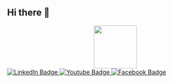 ## Hi there 👋

<div id="header" align="center">
  <img src="https://media1.giphy.com/media/v1.Y2lkPTc5MGI3NjExMDU3c24yZng5aXRqYXpzMjA0amtzajF2bXBlcG56eWRheTdhNXk0ciZlcD12MV9pbnRlcm5hbF9naWZfYnlfaWQmY3Q9cw/WIQ0N0OUvei1OW1h9Z/giphy.webp"  width="100"/>
</div>
<div id="badges">
  <a href="your-linkedin-URL">
    <img src="https://img.shields.io/badge/LinkedIn-blue?style=for-the-badge&logo=linkedin&logoColor=white" alt="LinkedIn Badge"/>
  </a>
  <a href="your-youtube-URL">
    <img src="https://img.shields.io/badge/YouTube-red?style=for-the-badge&logo=youtube&logoColor=white" alt="Youtube Badge"/>
  </a>
  <a href="your-facebook-URL">
    <img src="hhttps://img.shields.io/badge/Facebook-blue?style=for-the-badge&logo=facebook&logoColor=white" alt="Facebook Badge"/>
  </a>
</div>
<!--
**quanghia24/quanghia24** is a ✨ _special_ ✨ repository because its `README.md` (this file) appears on your GitHub profile.

Here are some ideas to get you started:

- 🔭 I’m currently working on ...
- 🌱 I’m currently learning ...
- 👯 I’m looking to collaborate on ...
- 🤔 I’m looking for help with ...
- 💬 Ask me about ...
- 📫 How to reach me: ...
- 😄 Pronouns: ...
- ⚡ Fun fact: ...
-->
